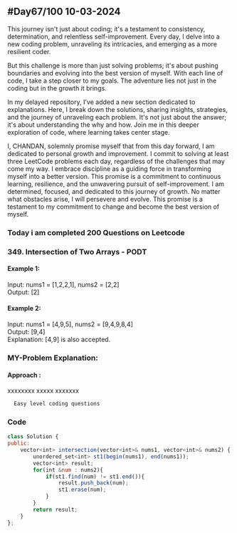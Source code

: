 
## #Day67/100 10-03-2024

This journey isn't just about coding; it's a testament to consistency, determination, and relentless self-improvement. Every day, I delve into a new coding problem, unraveling its intricacies, and emerging as a more resilient coder.

But this challenge is more than just solving problems; it's about pushing boundaries and evolving into the best version of myself. With each line of code, I take a step closer to my goals. The adventure lies not just in the coding but in the growth it brings.

In my delayed repository, I've added a new section dedicated to explanations. Here, I break down the solutions, sharing insights, strategies, and the journey of unraveling each problem. It's not just about the answer; it's about understanding the why and how. Join me in this deeper exploration of code, where learning takes center stage.

I, CHANDAN, solemnly promise myself that from this day forward, I am dedicated to personal growth and improvement. I commit to solving at least three LeetCode problems each day, regardless of the challenges that may come my way. I embrace discipline as a guiding force in transforming myself into a better version. This promise is a commitment to continuous learning, resilience, and the unwavering pursuit of self-improvement. I am determined, focused, and dedicated to this journey of growth. No matter what obstacles arise, I will persevere and evolve. This promise is a testament to my commitment to change and become the best version of myself.

### Today i am completed 200 Questions on Leetcode

### 349. Intersection of Two Arrays - PODT

#### Example 1:
Input: nums1 = [1,2,2,1], nums2 = [2,2]\
Output: [2]


#### Example 2:
Input: nums1 = [4,9,5], nums2 = [9,4,9,8,4]\
Output: [9,4]\
Explanation: [4,9] is also accepted.
### MY-Problem Explanation:

#### Approach :
xxxxxxxx xxxxx xxxxxxx
```bash
  Easy level coding questions
```
### Code

```javascript
class Solution {
public:
    vector<int> intersection(vector<int>& nums1, vector<int>& nums2) {
        unordered_set<int> st1(begin(nums1), end(nums1));
        vector<int> result;
        for(int &num : nums2){
            if(st1.find(num) != st1.end()){
                result.push_back(num);
                st1.erase(num);
            }
        }
        return result;
    }
};
```
